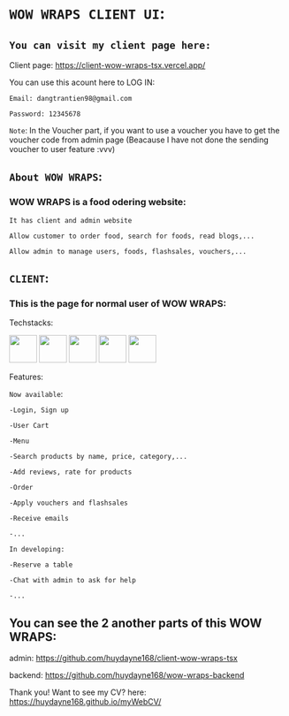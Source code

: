 # `WOW WRAPS CLIENT UI`:

## `You can visit my client page here:`

Client page: https://client-wow-wraps-tsx.vercel.app/

You can use this acount here to LOG IN:

    Email: dangtrantien98@gmail.com
    
    Password: 12345678

`Note`: In the Voucher part, if you want to use a voucher you have to get the voucher code from admin page (Beacause I have not done the sending voucher to user feature :vvv)

## `About WOW WRAPS`:
### WOW WRAPS is a food odering website:

    It has client and admin website
    
    Allow customer to order food, search for foods, read blogs,...
    
    Allow admin to manage users, foods, flashsales, vouchers,...

## `CLIENT`:
### This is the page for normal user of WOW WRAPS:

Techstacks:

<img src="https://oneteamsolutions.in/blogoneteam/wp-content/uploads/2020/05/REACT-JS-KOCHI.png" height=50 width= auto/> <img src= "https://upload.wikimedia.org/wikipedia/commons/thumb/4/4c/Typescript_logo_2020.svg/1200px-Typescript_logo_2020.svg.png" height=50 width= auto/> <img src="https://reactrouter.com/_brand/react-router-stacked-color.png" height=50 width= auto/> <img src="https://i0.wp.com/programmingwithmosh.com/wp-content/uploads/2020/02/reduxlogo.png?ssl=1" height=50 width= auto/> <img src="https://iconape.com/wp-content/files/ro/370540/svg/ant-design-logo-icon-png-svg.png" height=50 width= auto/>


Features: 

`Now available`:

    -Login, Sign up
    
    -User Cart
    
    -Menu
    
    -Search products by name, price, category,...
    
    -Add reviews, rate for products
    
    -Order
    
    -Apply vouchers and flashsales
    
    -Receive emails

    -...

`In developing:`

    -Reserve a table
    
    -Chat with admin to ask for help

    -...



## You can see the 2 another parts of this WOW WRAPS:

admin: https://github.com/huydayne168/client-wow-wraps-tsx

backend: https://github.com/huydayne168/wow-wraps-backend

Thank you! Want to see my CV? here: https://huydayne168.github.io/myWebCV/


